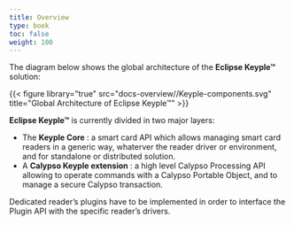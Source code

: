 ```yaml
---
title: Overview
type: book
toc: false
weight: 100
---
```


The diagram below shows the global architecture of the **Eclipse Keyple™** solution:

{{< figure library="true" src="docs-overview//Keyple-components.svg" title="Global Architecture of Eclipse Keyple™" >}}

**Eclipse Keyple™** is currently divided in two major layers:
- The **Keyple Core** : a smart card API which allows managing smart card readers in a generic way, whaterver the reader driver or environment, and for standalone or distributed solution.
- A **Calypso Keyple extension** : a high level Calypso Processing API allowing to operate commands with a Calypso Portable Object, and to manage a secure Calypso transaction.

Dedicated reader’s plugins have to be implemented in order to interface the Plugin API with the specific reader’s drivers.
